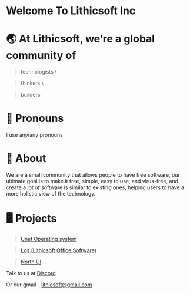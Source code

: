# Welcome To Lithicsoft Inc
# 🌏 At Lithicsoft, we’re a global community of
> technologists \

> thinkers \

> builders
# 🐋 Pronouns
I use any/any pronouns
# 🐢 About
We are a small community that allows people to have free software, our ultimate goal is to make it free, simple, easy to use, and virus-free, and create a lot of software is similar to existing ones, helping users to have a more holistic view of the technology.

# 🖥️ Projects
> [Unet Operating system](https://unet.lithicsoft.repl.co/)

> [Los (Lithicsoft Office Software)](https://los.lithicsoft.repl.co/)

> [North UI](https://github.com/Lithicsoft-Inc/NorthUI)

Talk to us at [Discord](https://discord.gg/AZ9SmxeGgP)

Or our gmail - lithicsoft@gmail.com

